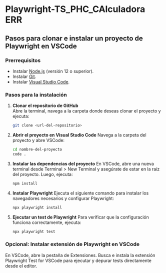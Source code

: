 ﻿# Playwright-TS_PHC_CAlculadora ERR

## Pasos para clonar e instalar un proyecto de Playwright en VSCode

### Prerrequisitos
- Instalar [Node.js](https://nodejs.org/) (versión 12 o superior).
- Instalar [Git](https://git-scm.com/).
- Instalar [Visual Studio Code](https://code.visualstudio.com/).

### Pasos para la instalación

1. **Clonar el repositorio de GitHub**  
   Abre la terminal, navega a la carpeta donde deseas clonar el proyecto y ejecuta:
   
   ```bash
   git clone <url-del-repositorio>

2. **Abrir el proyecto en Visual Studio Code**
   Navega a la carpeta del proyecto y abre VSCode:
   ```bash
   cd nombre-del-proyecto
   code .

3. **Instalar las dependencias del proyecto**
   En VSCode, abre una nueva terminal desde Terminal > New Terminal y asegúrate de estar en la raíz del proyecto. Luego, ejecuta:
   ```bash
   npm install

4. **Instalar Playwright**
   Ejecuta el siguiente comando para instalar los navegadores necesarios y configurar Playwright:
   ```Bash
   npx playwright install

5. **Ejecutar un test de Playwright**
   Para verificar que la configuración funciona correctamente, ejecuta:
   ```Bash
   npx playwright test

### Opcional: Instalar extensión de Playwright en VSCode
   En VSCode, abre la pestaña de Extensiones.
   Busca e instala la extensión Playwright Test for VSCode para ejecutar y depurar tests directamente desde el editor.
